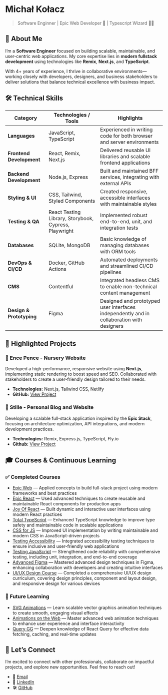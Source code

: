 # Michał Kołacz

> Software Enginner | Epic Web Developer 🚀 | Typescript Wizard 🧙‍♂️

## 👋 About Me

I’m a **Software Engineer** focused on building scalable, maintainable, and user-centric web applications. My core expertise lies in **modern fullstack development** using technologies like **Remix**, **Next.js**, and **TypeScript**.

With 4+ years of experience, I thrive in collaborative environments—working closely with developers, designers, and business stakeholders to deliver solutions that balance technical excellence with business impact.

## 🛠️ Technical Skills

| **Category**             | **Technologies / Tools**                              | **Highlights**                                                                            |
| ------------------------ | ----------------------------------------------------- | ----------------------------------------------------------------------------------------- |
| **Languages**            | JavaScript, TypeScript                                | Experienced in writing code for both browser and server environments                      |
| **Frontend Development** | React, Remix, Next.js                                 | Delivered reusable UI libraries and scalable frontend applications                        |
| **Backend Development**  | Node.js, Express                                      | Built and maintained BFF services, integrating with external APIs                         |
| **Styling & UI**         | CSS, Tailwind, Styled Components                      | Created responsive, accessible interfaces with maintainable styles                        |
| **Testing & QA**         | React Testing Library, Storybook, Cypress, Playwright | Implemented robust end-to-end, unit, and integration tests                                |
| **Databases**            | SQLite, MongoDB                                       | Basic knowledge of managing databases with ORM tools                                      |
| **DevOps & CI/CD**       | Docker, GitHub Actions                                | Automated deployments and streamlined CI/CD pipelines                                     |
| **CMS**                  | Contentful                                            | Integrated headless CMS to enable non-technical content management                        |
| **Design & Prototyping** | Figma                                                 | Designed and prototyped user interfaces independently and in collaboration with designers |

## 📂 Highlighted Projects

### 👶 Ence Pence - Nursery Website

Developed a high-performance, responsive website using **Next.js**, implementing static rendering to boost speed and SEO. Collaborated with stakeholders to create a user-friendly design tailored to their needs.

- **Technologies:** Next.js, Tailwind CSS, Netlify
- **GitHub:** [View Project](https://github.com/M-Kolacz/ence-pence-huta-next)

### 🦉 Stille - Personal Blog and Website

Developing a scalable full-stack application inspired by the **Epic Stack**, focusing on architecture optimization, API integrations, and modern development practices.

- **Technologies:** Remix, Express.js, TypeScript, Fly.io
- **Github:** [View Project](https://github.com/M-Kolacz/Stille)

## 🎓 Courses & Continuous Learning

### ✅ Completed Courses

- [Epic Web](https://www.epicweb.dev/full-stack) — Applied concepts to build full-stack project using modern frameworks and best practices
- [Epic React](https://www.epicreact.dev/workshops) — Used advanced techniques to create reusable and maintainable React components for production apps
- [Joy Of React](https://www.joyofreact.com/) — Built dynamic and interactive user interfaces using modern React practices
- [Total TypeScript](https://www.totaltypescript.com/workshops) — Enhanced TypeScript knowledge to improve type safety and maintainable code in scalable applications
- [CSS for JS](https://css-for-js.dev/) — Improved UI implementation by writing maintainable and modern CSS in JavaScript-driven projects
- [Testing Accessibility](https://testingaccessibility.com/) — Integrated accessibility testing techniques to ensure inclusive and user-friendly web applications
- [Testing JavaScript](https://www.testingjavascript.com/) — Strengthened code reliability with comprehensive testing, including unit, integration, and end-to-end coverage
- [Advanced Figma](https://www.dive.club/advanced-figma) — Mastered advanced design techniques in Figma, enhancing collaboration with developers and creating intuitive interfaces
- [UI/UX Design Course](https://designcourse.com/ui-ux) — Completed a comprehensive UI/UX design curriculum, covering design principles, component and layout design, and responsive design for various devices

### 📖 Future Learning

- [SVG Animations](https://www.svg-animations.how/) — Learn scalable vector graphics animation techniques to create smooth, engaging visual effects
- [Animations on the Web](https://animations.dev/) — Master advanced web animation techniques to enhance user experience and interface interactivity
- [Query GG](https://query.gg/?s=tanstack#register) — Deepen knowledge of React Query for effective data fetching, caching, and real-time updates

## 🤝 Let’s Connect

I’m excited to connect with other professionals, collaborate on impactful projects, and explore new opportunities. Feel free to reach out!

- 📧 [Email](mailto:michal.kolacz45@gmail.com)
- 💼 [LinkedIn](https://www.linkedin.com/in/m-kolacz)
- 🛠️ [GitHub](https://github.com/M-Kolacz)
